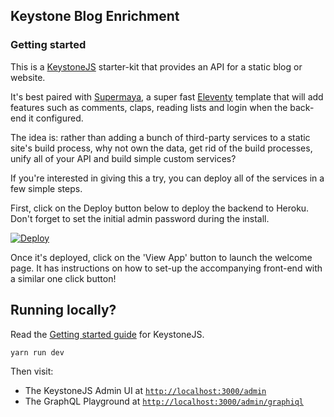 ## Keystone Blog Enrichment

### Getting started

This is a [KeystoneJS](https://github.com/keystonejs/keystone) starter-kit that provides an API for a static blog or website. 

It's best paired with [Supermaya](https://github.com/MadeByMike/supermaya), a super fast [Eleventy](https://github.com/11ty/eleventy/) template that will add features such as comments, claps, reading lists and login when the back-end it configured.

The idea is: rather than adding a bunch of third-party services to a static site's build process, why not own the data, get rid of the build processes, unify all of your API and build simple custom services?

If you're interested in giving this a try, you can deploy all of the services in a few simple steps. 

First, click on the Deploy button below to deploy the backend to Heroku. Don't forget to set the initial admin password during the install.

[![Deploy](https://www.herokucdn.com/deploy/button.png)](https://heroku.com/deploy?template=https://github.com/MadeByMike/keystone-blog-enrichment)

Once it's deployed, click on the 'View App' button to launch the welcome page. It has instructions on how to set-up the accompanying front-end with a similar one click button!


## Running locally?

Read the [Getting started guide](https://v5.keystonejs.com/quick-start/) for KeystoneJS. 

```
yarn run dev
```

Then visit:

- The KeystoneJS Admin UI at [`http://localhost:3000/admin`](http://localhost:3000/admin)
- The GraphQL Playground at [`http://localhost:3000/admin/graphiql`](http://localhost:3000/admin/graphiql)

